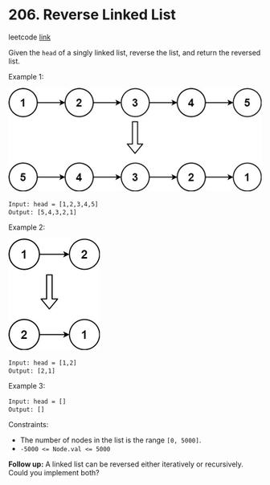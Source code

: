 # 206. Reverse Linked List

leetcode [link][problem]

Given the `head` of a singly linked list, reverse the list, and return the reversed list.

Example 1:

![ex1](./assets/rev1ex1.jpg)
```
Input: head = [1,2,3,4,5]
Output: [5,4,3,2,1]
```

Example 2:

![ex2](./assets/rev1ex2.jpg)

```
Input: head = [1,2]
Output: [2,1]
```

Example 3:

```
Input: head = []
Output: []
```

Constraints:

* The number of nodes in the list is the range `[0, 5000]`.
* `-5000 <= Node.val <= 5000`

**Follow up:** A linked list can be reversed either iteratively or recursively. Could you implement both?

[problem]: https://leetcode.com/problems/reverse-linked-list/

